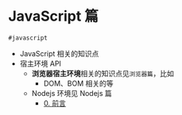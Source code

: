 
# JavaScript 篇

`#javascript` 

- JavaScript 相关的知识点
- 宿主环境 API
	- **浏览器宿主环境**相关的知识点见`浏览器篇`，比如
		- DOM、BOM 相关的等
	- Nodejs 环境见 Nodejs 篇
		- [0. 前言](/post/2y3q6nijpy.html)


